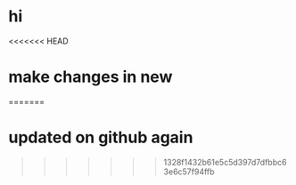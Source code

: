 # hi
<<<<<<< HEAD
# make changes in new
=======
# updated on github again
>>>>>>> 1328f1432b61e5c5d397d7dfbbc63e6c57f94ffb
